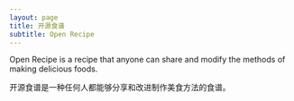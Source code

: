 ```yaml
---
layout: page
title: 开源食谱
subtitle: Open Recipe
---
```


Open Recipe is a recipe that anyone can share and modify the methods of making delicious foods.

开源食谱是一种任何人都能够分享和改进制作美食方法的食谱。
